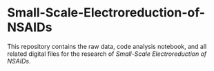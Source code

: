 # Small-Scale-Electroreduction-of-NSAIDs
This repository contains the raw data, code analysis notebook, and all related digital files for the research of _Small-Scale Electroreduction of NSAIDs_. 
